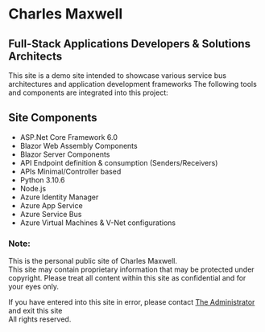 # Charles Maxwell
## Full-Stack Applications Developers & Solutions Architects

<p>This site is a demo site intended to showcase various service bus architectures and application development frameworks
The following tools and components are integrated into this project:</p>

<h2>Site Components</h2>

<ul>
  <li>ASP.Net Core Framework 6.0</li>
  
  <li>Blazor Web Assembly Components
  <li>Blazor Server Components
  <li>API Endpoint definition & consumption (Senders/Receivers)  
  <li>APIs Minimal/Controller based
  <li>Python 3.10.6
  <li>Node.js</>
  <li>Azure Identity Manager</li>
  <li>Azure App Service</li>
  <li>Azure Service Bus</li>
  <li>Azure Virtual Machines & V-Net configurations
</ul>

 <h3>Note:</h3>

This is the personal public site of Charles Maxwell.<br />
This site may contain proprietary information that may be protected under copyright. Please treat all content within this site as confidential and for your eyes only.

If you have entered into this site in error, please contact <a href="mailto:CharlesMaxwell87@gmail.com" target="_blank">The Administrator</a> and exit this site<br /> All rights reserved.   


